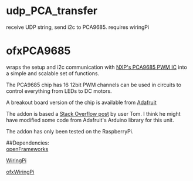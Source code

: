 udp_PCA_transfer
================

receive UDP string, send i2c to PCA9685. requires wiringPi


# ofxPCA9685
wraps the setup and i2c communication with [NXP's PCA9685 PWM IC](http://www.nxp.com/products/interface_and_connectivity/i2c/i2c_led_display_control/series/PCA9685.html) into a simple and scalable set of functions. 

The PCA9685 chip has 16 12bit PWM channels can be used in circuits to control everything from LEDs to DC motors. 

A breakout board version of the chip is available from [Adafruit](http://www.adafruit.com/product/815)

The addon is based a [Stack Overflow post](http://stackoverflow.com/questions/16025335/undefined-functions-in-class) by user Tom. I think he might have modified some code from Adafruit's Arduino library for this unit.

The addon has only been tested on the RaspberryPi. 

##Dependencies:  
[openFrameworks](http://openframeworks.cc/)

[WiringPi](http://wiringpi.com/)

[ofxWiringPi](https://github.com/joshuajnoble/ofxWiringPi)

